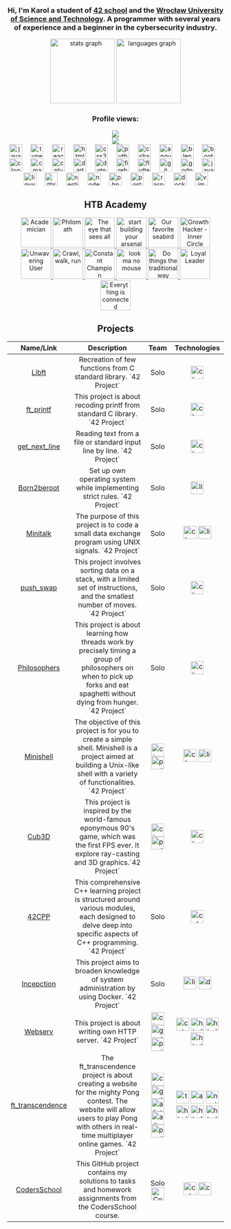 <div align="center">
  <h3>
    Hi, I'm Karol a student of <a href="https://42wolfsburg.de/">42 school</a> and the <a href="https://pwr.edu.pl/">Wrocław University of Science and Technology</a>. A programmer with several years of experience and a beginner in the cybersecurity industry.</h3>
</div>


<div align="center">
  <img src="https://github-readme-stats.vercel.app/api?username=kgebski0036&hide_title=true&hide_rank=true&show_icons=true&include_all_commits=true&count_private=true&disable_animations=false&theme=dracula&locale=en&hide_border=false" height="150" alt="stats graph"  />
  <img src="https://github-readme-stats.vercel.app/api/top-langs?username=kgebski0036&locale=en&hide_title=false&layout=compact&card_width=320&langs_count=5&theme=dracula&hide_border=false" height="150" alt="languages graph"  />
</div>

###

<div align="center">
  <h3>Profile views:</h3> <img src="https://profile-counter.glitch.me/kgebski0036/count.svg?"/>
</div>

<div align="center">
  
  <div>
    <img src="https://api.roadmap.sh/v1-badge/tall/653508fab5d7a4eb01f608ba">
  </div>
  
  <div>
    <img src="https://cdn.jsdelivr.net/gh/devicons/devicon/icons/javascript/javascript-original.svg" height="30" alt="javascript logo"  />
    <img width="12" />
    <img src="https://cdn.jsdelivr.net/gh/devicons/devicon/icons/typescript/typescript-original.svg" height="30" alt="typescript logo"  />
    <img width="12" />
    <img src="https://cdn.jsdelivr.net/gh/devicons/devicon/icons/react/react-original.svg" height="30" alt="react logo"  />
    <img width="12" />
    <img src="https://cdn.jsdelivr.net/gh/devicons/devicon/icons/html5/html5-original.svg" height="30" alt="html5 logo"  />
    <img width="12" />
    <img src="https://cdn.jsdelivr.net/gh/devicons/devicon/icons/css3/css3-original.svg" height="30" alt="css3 logo"  />
    <img width="12" />
    <img src="https://cdn.jsdelivr.net/gh/devicons/devicon/icons/python/python-original.svg" height="30" alt="python logo"  />
    <img width="12" />
    <img src="https://cdn.jsdelivr.net/gh/devicons/devicon/icons/csharp/csharp-original.svg" height="30" alt="csharp logo"  />
    <img width="12" />
    <img src="https://cdn.jsdelivr.net/gh/devicons/devicon/icons/angularjs/angularjs-original.svg" height="30" alt="angularjs logo"  />
    <img width="12" />
    <img src="https://cdn.jsdelivr.net/gh/devicons/devicon/icons/blender/blender-original.svg" height="30" alt="blender logo"  />
    <img width="12" />
    <img src="https://cdn.jsdelivr.net/gh/devicons/devicon/icons/bootstrap/bootstrap-original.svg" height="30" alt="bootstrap logo"  />
    <img width="12" />
    <img src="https://cdn.jsdelivr.net/gh/devicons/devicon/icons/c/c-original.svg" height="30" alt="c logo"  />
    <img width="12" />
    <img src="https://cdn.jsdelivr.net/gh/devicons/devicon/icons/cmake/cmake-original.svg" height="30" alt="cmake logo"  />
    <img width="12" />
    <img src="https://cdn.jsdelivr.net/gh/devicons/devicon/icons/cplusplus/cplusplus-original.svg" height="30" alt="cplusplus logo"  />
    <img width="12" />
    <img src="https://cdn.jsdelivr.net/gh/devicons/devicon/icons/dart/dart-original.svg" height="30" alt="dart logo"  />
    <img width="12" />
    <img src="https://cdn.jsdelivr.net/gh/devicons/devicon/icons/dotnetcore/dotnetcore-original.svg" height="30" alt="dotnetcore logo"  />
    <img width="12" />
    <img src="https://cdn.jsdelivr.net/gh/devicons/devicon/icons/firebase/firebase-plain.svg" height="30" alt="firebase logo"  />
    <img width="12" />
    <img src="https://cdn.jsdelivr.net/gh/devicons/devicon/icons/flutter/flutter-original.svg" height="30" alt="flutter logo"  />
    <img width="12" />
    <img src="https://cdn.jsdelivr.net/gh/devicons/devicon/icons/git/git-original.svg" height="30" alt="git logo"  />
    <img width="12" />
    <img src="https://cdn.jsdelivr.net/gh/devicons/devicon/icons/godot/godot-original.svg" height="30" alt="godot logo"  />
    <img width="12" />
    <img src="https://cdn.jsdelivr.net/gh/devicons/devicon/icons/java/java-original.svg" height="30" alt="java logo"  />
    <img width="12" />
    <img src="https://cdn.jsdelivr.net/gh/devicons/devicon/icons/linux/linux-original.svg" height="30" alt="linux logo"  />
    <img width="12" />
    <img src="https://cdn.jsdelivr.net/gh/devicons/devicon/icons/mysql/mysql-original.svg" height="30" alt="mysql logo"  />
    <img width="12" />
    <img src="https://cdn.jsdelivr.net/gh/devicons/devicon/icons/nestjs/nestjs-original.svg" height="30" alt="nestjs logo"  />
    <img width="12" />
    <img src="https://cdn.jsdelivr.net/gh/devicons/devicon/icons/nodejs/nodejs-original.svg" height="30" alt="nodejs logo"  />
    <img width="12" />
    <img src="https://cdn.jsdelivr.net/gh/devicons/devicon/icons/php/php-original.svg" height="30" alt="php logo"  />
    <img width="12" />
    <img src="https://cdn.jsdelivr.net/gh/devicons/devicon/icons/postgresql/postgresql-original.svg" height="30" alt="postgresql logo"  />
    <img width="12" />
    <img src="https://cdn.jsdelivr.net/gh/devicons/devicon/icons/raspberrypi/raspberrypi-original.svg" height="30" alt="raspberrypi logo"  />
    <img width="12" />
    <img src="https://cdn.jsdelivr.net/gh/devicons/devicon/icons/docker/docker-original.svg" height="30" alt="docker logo"  />
    <img width="12" />
    <img src="https://cdn.jsdelivr.net/gh/devicons/devicon/icons/vim/vim-original.svg" height="30" alt="vim logo"  />
    
  </div>
  
  <div>
    <h2>HTB Academy</h2>
    <a href="https://academy.hackthebox.com/achievement/badge/57005750-7349-11ee-b5a6-bea50ffe6cb4">
      <img src="https://academy.hackthebox.com/storage/badges/academician.png" height="70" alt="Academician"/>
    </a>
    <a href="https://academy.hackthebox.com/achievement/badge/8ec4d376-7d6f-11ee-b5a6-bea50ffe6cb4">
      <img src="https://academy.hackthebox.com/storage/badges/philomath.png" height="70" alt="Philomath"/>
    </a>
    <a href="https://academy.hackthebox.com/achievement/badge/6aec9850-8017-11ee-b5a6-bea50ffe6cb4">
      <img src="https://academy.hackthebox.com/storage/badges/the-eye-that-sees-all.png" height="70" alt="The eye that sees all"/>
    </a>
    <a href="https://academy.hackthebox.com/achievement/badge/79af640d-8681-11ee-b5a6-bea50ffe6cb4">
      <img src="https://academy.hackthebox.com/storage/badges/start-building-your-arsenal.png" height="70" alt="start building your arsenal"/>
    </a>
      <a href="https://academy.hackthebox.com/achievement/badge/ddbb1c86-9da8-11ee-bfb6-bea50ffe6cb4">
      <img src="https://academy.hackthebox.com/storage/badges/our-favorite-seabird.png" height="70" alt="Our favorite seabird"/>
    </a>
    <a href="https://academy.hackthebox.com/achievement/badge/3d4d7401-88e0-11ee-94f4-bea50ffe6cb4">
      <img src="https://academy.hackthebox.com/storage/badges/34501fc51a104adf5ccc915e28a06164/logo.png" height="70" alt="Growth Hacker - Inner Circle"/>
    </a>
    <a href="https://academy.hackthebox.com/achievement/badge/5cd5f6d0-99af-11ee-bfb6-bea50ffe6cb4">
      <img src="https://academy.hackthebox.com/storage/badges/7f81e8837d0540d610c5019478c7647a/logo.png" height="70" alt="Unwavering User"/>
    </a>
    <a href="https://academy.hackthebox.com/achievement/badge/1d9d444e-b234-11ee-bfb6-bea50ffe6cb4">
      <img src="https://academy.hackthebox.com/storage/badges/crawl-walk-run.png" height="70" alt="Crawl, walk, run"/>
    </a>
    <a href="https://academy.hackthebox.com/achievement/badge/d3925833-b9ef-11ee-a670-bea50ffe6cb4">
      <img src="https://academy.hackthebox.com/storage/badges/8644292aaa052ff2971d3541256ee605/logo.png" height="70" alt="Constant Champion"/>
    </a>
    <a href="https://academy.hackthebox.com/achievement/badge/61621672-e338-11ee-b18d-bea50ffe6cb4">
      <img src="https://academy.hackthebox.com/storage/badges/look-ma-no-mouse.png" height="70" alt="look ma no mouse"/>
    </a>
    <a href="https://academy.hackthebox.com/achievement/badge/30815607-e390-11ee-b18d-bea50ffe6cb4">
      <img src="https://academy.hackthebox.com/storage/badges/do-things-the-traditional-way.png" height="70" alt="Do things the traditional way"/>
    </a>
    <a href="https://academy.hackthebox.com/achievement/badge/d2b3018d-e64f-11ee-b18d-bea50ffe6cb4">
      <img src="https://academy.hackthebox.com/storage/badges/f0cb51ce20a27147baa2a52a9dbc176e/logo.png" height="70" alt="Loyal Leader"/>
    </a>
	<a href="https://academy.hackthebox.com/achievement/badge/e8ce3e29-ff30-11ee-b18d-bea50ffe6cb4">
      <img src="https://academy.hackthebox.com/storage/badges/everything-is-connected.png" height="70" alt="Everything is connected"/>
    </a>  
  </div>

  <div>
    <h2>Projects</h2>
    <table>
      <thead>
          <tr>
              <th>Name/Link</th>
              <th>Description</th>
              <th>Team</th>
              <th>Technologies</th>
          </tr>
      </thead>
      <tbody>
          <tr>
              <td align="center"><a href="https://github.com/KGebski0036/Libft">Libft</a></td>
              <td align="center">Recreation of few functions from C standard library. `42 Project`</td>
              <td align="center">Solo</td>
              <td align="center"><img src="https://cdn.jsdelivr.net/gh/devicons/devicon/icons/c/c-original.svg" height="30" alt="c logo"  /></td>
          </tr>
          <tr>
              <td align="center"><a href="https://github.com/KGebski0036/ft_printf">ft_printf</a></td>
              <td align="center">This project is about recoding printf from standard C library. `42 Project`</td>
              <td align="center">Solo</td>
              <td align="center"><img src="https://cdn.jsdelivr.net/gh/devicons/devicon/icons/c/c-original.svg" height="30" alt="c logo"  /></td>
          </tr>
          <tr>
              <td align="center"><a href="https://github.com/KGebski0036/get_next_line">get_next_line</a></td>
              <td align="center">Reading text from a file or standard input line by line. `42 Project`</td>
              <td align="center">Solo</td>
              <td align="center"><img src="https://cdn.jsdelivr.net/gh/devicons/devicon/icons/c/c-original.svg" height="30" alt="c logo"  /></td>
          </tr>
          <tr>
              <td align="center"><a href="https://github.com/KGebski0036/Born2beroot">Born2beroot</a></td>
              <td align="center">Set up own operating system while implementing strict rules. `42 Project`</td>
              <td align="center">Solo</td>
              <td align="center"><img src="https://cdn.jsdelivr.net/gh/devicons/devicon/icons/linux/linux-original.svg" height="30" alt="linux logo"  /></td>
          </tr>
          <tr>
              <td align="center"><a href="https://github.com/KGebski0036/minitalk">Minitalk</a></td>
              <td align="center">The purpose of this project is to code a small data exchange program using UNIX signals. `42 Project`</td>
              <td align="center">Solo</td>
              <td align="center">
                <img src="https://cdn.jsdelivr.net/gh/devicons/devicon/icons/c/c-original.svg" height="30" alt="c logo"  />
                <img src="https://cdn.jsdelivr.net/gh/devicons/devicon/icons/linux/linux-original.svg" height="30" alt="linux logo"  />
              </td>
          </tr>
           <tr>
              <td align="center"><a href="https://github.com/KGebski0036/push_swap">push_swap</a></td>
              <td align="center">This project involves sorting data on a stack, with a limited set of instructions, and the smallest number of moves. `42 Project`</td>
              <td align="center">Solo</td>
              <td align="center"><img src="https://cdn.jsdelivr.net/gh/devicons/devicon/icons/c/c-original.svg" height="30" alt="c logo"  /></td>
          </tr>
          <tr>
              <td align="center"><a href="https://github.com/KGebski0036/Philosophers">Philosophers</a></td>
              <td align="center">This project is about learning how threads work by precisely timing a group of philosophers on when to pick up forks and eat spaghetti without dying from hunger. `42 Project`</td>
              <td align="center">Solo</td>
              <td align="center"><img src="https://cdn.jsdelivr.net/gh/devicons/devicon/icons/c/c-original.svg" height="30" alt="c logo"  /></td>
          </tr>
         <tr>
              <td align="center"><a href="https://github.com/KGebski0036/minishell">Minishell</a></td>
              <td align="center">The objective of this project is for you to create a simple shell. Minishell is a project aimed at building a Unix-like shell with a variety of functionalities. `42 Project`</td>
              <td align="center">
                <a href="https://github.com/cj4ck"><img src="https://avatars.githubusercontent.com/u/75099354?s=64&v=4" height="30" alt="cjackows"  /></a>
                <img src="https://avatars.githubusercontent.com/u/148053910?s=200&v=4" height="30" alt="pentacode"  />
              </td>
              <td align="center">
                <img src="https://cdn.jsdelivr.net/gh/devicons/devicon/icons/c/c-original.svg" height="30" alt="c logo"  />
                <img src="https://cdn.jsdelivr.net/gh/devicons/devicon/icons/linux/linux-original.svg" height="30" alt="linux logo"  />
              </td>
         </tr>
         <tr>
              <td align="center"><a href="https://github.com/KGebski0036/cub3d">Cub3D</a></td>
              <td align="center">This project is inspired by the world-famous eponymous 90's game, which was the first FPS ever. It explore ray-casting and 3D graphics.`42 Project`</td>
              <td align="center">
                <a href="https://github.com/cj4ck"><img src="https://avatars.githubusercontent.com/u/75099354?s=64&v=4" height="30" alt="cjackows"  /></a>
                <img src="https://avatars.githubusercontent.com/u/148053910?s=200&v=4" height="30" alt="pentacode"  />
              </td>
              <td align="center">
                <img src="https://cdn.jsdelivr.net/gh/devicons/devicon/icons/c/c-original.svg" height="30" alt="c logo"  />
              </td>
         </tr>
          <tr>
              <td align="center"><a href="https://github.com/KGebski0036/42cpp">42CPP</a></td>
              <td align="center">This comprehensive C++ learning project is structured around various modules, each designed to delve deep into specific aspects of C++ programming. `42 Project`</td>
              <td align="center">Solo</td>
              <td align="center"><img src="https://cdn.jsdelivr.net/gh/devicons/devicon/icons/cplusplus/cplusplus-original.svg" height="30" alt="cplusplus logo"  /></td>
          </tr>
          <tr>
              <td align="center"><a href="https://github.com/KGebski0036/Incepction">Incepction</a></td>
              <td align="center">This project aims to broaden knowledge of system administration by using Docker. `42 Project`</td>
              <td align="center">Solo</td>
              <td align="center">
                <img src="https://cdn.jsdelivr.net/gh/devicons/devicon/icons/linux/linux-original.svg" height="30" alt="linux logo"  />
                <img src="https://cdn.jsdelivr.net/gh/devicons/devicon/icons/docker/docker-original.svg" height="30" alt="docker logo"  />
              </td>
          </tr>
         <tr>
              <td align="center"><a href="https://github.com/KGebski0036/webserv">Webserv</a></td>
              <td align="center">This project is about writing own HTTP server. `42 Project`</td>
              <td align="center">
                <a href="https://github.com/cj4ck"><img src="https://avatars.githubusercontent.com/u/75099354?s=64&v=4" height="30" alt="cjackows"  /></a>
                <a href="https://github.com/gunta-skrastina"><img src="https://avatars.githubusercontent.com/u/57624291?v=4" height="30" alt="gunta"  /></a>
                <img src="https://avatars.githubusercontent.com/u/148053910?s=200&v=4" height="30" alt="pentacode"  />
              </td>
              <td align="center">
                <img src="https://cdn.jsdelivr.net/gh/devicons/devicon/icons/cplusplus/cplusplus-original.svg" height="30" alt="cplusplus logo"  />
                <img src="https://cdn.jsdelivr.net/gh/devicons/devicon/icons/html5/html5-original.svg" height="30" alt="html  logo"  />
	              <img src="https://cdn.jsdelivr.net/gh/devicons/devicon/icons/css3/css3-original.svg" height="30" alt="html  logo"  />
                <img src="https://cdn.jsdelivr.net/gh/devicons/devicon/icons/python/python-original.svg" height="30" alt="html  logo"  />
              </td>
          </tr>
          <tr>
              <td align="center"><a href="https://github.com/KGebski0036/ft_transcendence">ft_transcendence</a></td>
              <td align="center">The ft_transcendence project is about creating a website for the mighty Pong contest. The website will allow users to play Pong with others in real-time multiplayer online games. `42 Project`</td>
              <td align="center">
                <a href="https://github.com/cj4ck"><img src="https://avatars.githubusercontent.com/u/75099354?s=64&v=4" height="30" alt="cjackows"  /></a>
                <a href="https://github.com/gunta-skrastina"><img src="https://avatars.githubusercontent.com/u/57624291?v=4" height="30" alt="gunta"  /></a>
                <a href="https://github.com/alistair-kane"><img src="https://avatars.githubusercontent.com/u/97118723?v=4" height="30" alt="alistair"  /></a>
                <a href="https://github.com/ialinaok"><img src="https://avatars.githubusercontent.com/u/89199739?v=4" height="30" alt="alina"  /></a>
                <img src="https://avatars.githubusercontent.com/u/148053910?s=200&v=4" height="30" alt="pentacode"  />
              </td>
              <td align="center">
                <img src="https://cdn.jsdelivr.net/gh/devicons/devicon/icons/typescript/typescript-original.svg" height="30" alt="typescript  logo"  />
              	<img src="https://cdn.jsdelivr.net/gh/devicons/devicon/icons/angularjs/angularjs-original.svg" height="30" alt="angular  logo"  />
              	<img src="https://cdn.jsdelivr.net/gh/devicons/devicon/icons/nestjs/nestjs-original.svg" height="30" alt="nestjs  logo"  />
                <img src="https://cdn.jsdelivr.net/gh/devicons/devicon/icons/docker/docker-original.svg" height="30" alt="html  logo"  />
                <img src="https://cdn.jsdelivr.net/gh/devicons/devicon/icons/html5/html5-original.svg" height="30" alt="html  logo"  />
	              <img src="https://cdn.jsdelivr.net/gh/devicons/devicon/icons/css3/css3-original.svg" height="30" alt="html  logo"  />
              </td>
          </tr>
		<tr>
              <td align="center"><a href="https://github.com/KGebski0036/CodersSchool">CodersSchool</a></td>
              <td align="center">This GitHub project contains my solutions to tasks and homework assignments from the CodersSchool course.</td>
              <td align="center">
                Solo
		<a href="https://coders.school/">
                <img src="https://avatars.githubusercontent.com/u/44933664?s=48&v=4" height="30" alt="CodersSchool  logo" />
		</a>
              </td>
              <td align="center">
               <img src="https://cdn.jsdelivr.net/gh/devicons/devicon/icons/cplusplus/cplusplus-original.svg" height="30" alt="cplusplus  logo"  />
		<img src="https://cdn.jsdelivr.net/gh/devicons/devicon/icons/cmake/cmake-original.svg" height="30" alt="cmake logo"  />
              </td>
         </tr>
      </tbody>
    </table>
  </div>
</div>

